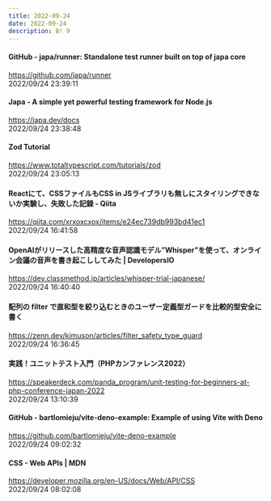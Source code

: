```yaml
---
title: 2022-09-24
date: 2022-09-24
description: B! 9
---
```


#### GitHub - japa/runner: Standalone test runner built on top of japa core
https://github.com/japa/runner<br>
2022/09/24 23:39:11<br>


#### Japa - A simple yet powerful testing framework for Node.js
https://japa.dev/docs<br>
2022/09/24 23:38:48<br>


#### Zod Tutorial
https://www.totaltypescript.com/tutorials/zod<br>
2022/09/24 23:05:13<br>


#### Reactにて、CSSファイルもCSS in JSライブラリも無しにスタイリングできないか実験し、失敗した記録 - Qiita
https://qiita.com/xrxoxcxox/items/e24ec739db993bd41ec1<br>
2022/09/24 16:41:58<br>


#### OpenAIがリリースした高精度な音声認識モデル”Whisper”を使って、オンライン会議の音声を書き起こししてみた | DevelopersIO
https://dev.classmethod.jp/articles/whisper-trial-japanese/<br>
2022/09/24 16:40:40<br>


#### 配列の filter で直和型を絞り込むときのユーザー定義型ガードを比較的型安全に書く
https://zenn.dev/kimuson/articles/filter_safety_type_guard<br>
2022/09/24 16:36:45<br>


#### 実践！ユニットテスト入門（PHPカンファレンス2022）
https://speakerdeck.com/panda_program/unit-testing-for-beginners-at-php-conference-japan-2022<br>
2022/09/24 13:10:39<br>


#### GitHub - bartlomieju/vite-deno-example: Example of using Vite with Deno
https://github.com/bartlomieju/vite-deno-example<br>
2022/09/24 09:02:32<br>


#### CSS - Web APIs | MDN
https://developer.mozilla.org/en-US/docs/Web/API/CSS<br>
2022/09/24 08:02:08<br>


